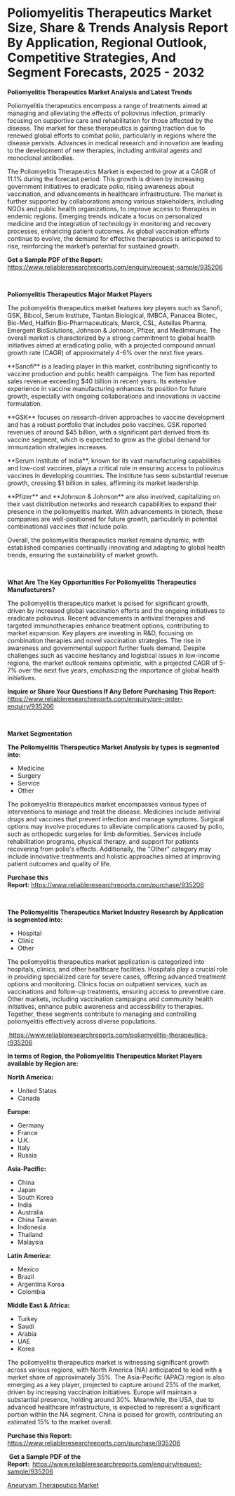 <p><h1>Poliomyelitis Therapeutics Market Size, Share & Trends Analysis Report By Application, Regional Outlook, Competitive Strategies, And Segment Forecasts, 2025 - 2032</h1></p><p><strong>Poliomyelitis Therapeutics Market Analysis and Latest Trends</strong></p>
<p><p>Poliomyelitis therapeutics encompass a range of treatments aimed at managing and alleviating the effects of poliovirus infection, primarily focusing on supportive care and rehabilitation for those affected by the disease. The market for these therapeutics is gaining traction due to renewed global efforts to combat polio, particularly in regions where the disease persists. Advances in medical research and innovation are leading to the development of new therapies, including antiviral agents and monoclonal antibodies.</p><p>The Poliomyelitis Therapeutics Market is expected to grow at a CAGR of 11.1% during the forecast period. This growth is driven by increasing government initiatives to eradicate polio, rising awareness about vaccination, and advancements in healthcare infrastructure. The market is further supported by collaborations among various stakeholders, including NGOs and public health organizations, to improve access to therapies in endemic regions. Emerging trends indicate a focus on personalized medicine and the integration of technology in monitoring and recovery processes, enhancing patient outcomes. As global vaccination efforts continue to evolve, the demand for effective therapeutics is anticipated to rise, reinforcing the market’s potential for sustained growth.</p></p>
<p><strong>Get a Sample PDF of the Report:&nbsp;</strong> <a href="https://www.reliableresearchreports.com/enquiry/request-sample/935206?utm_campaign=2734&utm_medium=2&utm_source=Github&utm_content=ia&utm_term=07032025&utm_id=poliomyelitis-therapeutics">https://www.reliableresearchreports.com/enquiry/request-sample/935206</a></p>
<p>&nbsp;</p>
<p><strong>Poliomyelitis Therapeutics Major Market Players</strong></p>
<p><p>The poliomyelitis therapeutics market features key players such as Sanofi, GSK, Bibcol, Serum Institute, Tiantan Biological, IMBCA, Panacea Biotec, Bio-Med, Halfkin Bio-Pharmaceuticals, Merck, CSL, Astellas Pharma, Emergent BioSolutions, Johnson & Johnson, Pfizer, and MedImmune. The overall market is characterized by a strong commitment to global health initiatives aimed at eradicating polio, with a projected compound annual growth rate (CAGR) of approximately 4-6% over the next five years.</p><p>**Sanofi** is a leading player in this market, contributing significantly to vaccine production and public health campaigns. The firm has reported sales revenue exceeding $40 billion in recent years. Its extensive experience in vaccine manufacturing enhances its position for future growth, especially with ongoing collaborations and innovations in vaccine formulation.</p><p>**GSK** focuses on research-driven approaches to vaccine development and has a robust portfolio that includes polio vaccines. GSK reported revenues of around $45 billion, with a significant part derived from its vaccine segment, which is expected to grow as the global demand for immunization strategies increases.</p><p>**Serum Institute of India**, known for its vast manufacturing capabilities and low-cost vaccines, plays a critical role in ensuring access to poliovirus vaccines in developing countries. The institute has seen substantial revenue growth, crossing $1 billion in sales, affirming its market leadership.</p><p>**Pfizer** and **Johnson & Johnson** are also involved, capitalizing on their vast distribution networks and research capabilities to expand their presence in the poliomyelitis market. With advancements in biotech, these companies are well-positioned for future growth, particularly in potential combinational vaccines that include polio.</p><p>Overall, the poliomyelitis therapeutics market remains dynamic, with established companies continually innovating and adapting to global health trends, ensuring the sustainability of market growth.</p></p>
<p>&nbsp;</p>
<p><strong>What Are The Key Opportunities For Poliomyelitis Therapeutics Manufacturers?</strong></p>
<p><p>The poliomyelitis therapeutics market is poised for significant growth, driven by increased global vaccination efforts and the ongoing initiatives to eradicate poliovirus. Recent advancements in antiviral therapies and targeted immunotherapies enhance treatment options, contributing to market expansion. Key players are investing in R&D, focusing on combination therapies and novel vaccination strategies. The rise in awareness and governmental support further fuels demand. Despite challenges such as vaccine hesitancy and logistical issues in low-income regions, the market outlook remains optimistic, with a projected CAGR of 5-7% over the next five years, emphasizing the importance of global health initiatives.</p></p>
<p><strong>Inquire or Share Your Questions If Any Before Purchasing This Report:</strong> <a href="https://www.reliableresearchreports.com/enquiry/pre-order-enquiry/935206?utm_campaign=2734&utm_medium=2&utm_source=Github&utm_content=ia&utm_term=07032025&utm_id=poliomyelitis-therapeutics">https://www.reliableresearchreports.com/enquiry/pre-order-enquiry/935206</a></p>
<p>&nbsp;</p>
<p><strong>Market Segmentation</strong></p>
<p><strong>The Poliomyelitis Therapeutics Market Analysis by types is segmented into:</strong></p>
<p><ul><li>Medicine</li><li>Surgery</li><li>Service</li><li>Other</li></ul></p>
<p><p>The poliomyelitis therapeutics market encompasses various types of interventions to manage and treat the disease. Medicines include antiviral drugs and vaccines that prevent infection and manage symptoms. Surgical options may involve procedures to alleviate complications caused by polio, such as orthopedic surgeries for limb deformities. Services include rehabilitation programs, physical therapy, and support for patients recovering from polio's effects. Additionally, the "Other" category may include innovative treatments and holistic approaches aimed at improving patient outcomes and quality of life.</p></p>
<p><strong>Purchase this Report:&nbsp;</strong><a href="https://www.reliableresearchreports.com/purchase/935206?utm_campaign=2734&utm_medium=2&utm_source=Github&utm_content=ia&utm_term=07032025&utm_id=poliomyelitis-therapeutics">https://www.reliableresearchreports.com/purchase/935206</a></p>
<p>&nbsp;</p>
<p><strong>The Poliomyelitis Therapeutics Market Industry Research by Application is segmented into:</strong></p>
<p><ul><li>Hospital</li><li>Clinic</li><li>Other</li></ul></p>
<p><p>The poliomyelitis therapeutics market application is categorized into hospitals, clinics, and other healthcare facilities. Hospitals play a crucial role in providing specialized care for severe cases, offering advanced treatment options and monitoring. Clinics focus on outpatient services, such as vaccinations and follow-up treatments, ensuring access to preventive care. Other markets, including vaccination campaigns and community health initiatives, enhance public awareness and accessibility to therapies. Together, these segments contribute to managing and controlling poliomyelitis effectively across diverse populations.</p></p>
<p><a href="https://www.reliableresearchreports.com/poliomyelitis-therapeutics-r935206?utm_campaign=2734&utm_medium=2&utm_source=Github&utm_content=ia&utm_term=07032025&utm_id=poliomyelitis-therapeutics">&nbsp;https://www.reliableresearchreports.com/poliomyelitis-therapeutics-r935206</a></p>
<p><strong>In terms of Region, the Poliomyelitis Therapeutics Market Players available by Region are:</strong></p>
<p>
    <p> <strong> North America: </strong>
        <ul>
            <li>United States</li>
            <li>Canada</li>
        </ul>
        </p> 
    <p> <strong> Europe: </strong>
        <ul>
            <li>Germany</li>
            <li>France</li>
            <li>U.K.</li>
            <li>Italy</li>
            <li>Russia</li>
        </ul>
        </p> 
    <p> <strong> Asia-Pacific: </strong>
        <ul>
            <li>China</li>
            <li>Japan</li>
            <li>South Korea</li>
            <li>India</li>
            <li>Australia</li>
            <li>China Taiwan</li>
            <li>Indonesia</li>
            <li>Thailand</li>
            <li>Malaysia</li>
        </ul>
        </p> 
    <p> <strong> Latin America: </strong>
        <ul>
            <li>Mexico</li>
            <li>Brazil</li>
            <li>Argentina Korea</li>
            <li>Colombia</li>
        </ul>
        </p> 
    <p> <strong> Middle East & Africa: </strong>
        <ul>
            <li>Turkey</li>
            <li>Saudi</li>
            <li>Arabia</li>
            <li>UAE</li>
            <li>Korea</li>
        </ul>
    </p>
    </p>
<p><p>The poliomyelitis therapeutics market is witnessing significant growth across various regions, with North America (NA) anticipated to lead with a market share of approximately 35%. The Asia-Pacific (APAC) region is also emerging as a key player, projected to capture around 25% of the market, driven by increasing vaccination initiatives. Europe will maintain a substantial presence, holding around 30%. Meanwhile, the USA, due to advanced healthcare infrastructure, is expected to represent a significant portion within the NA segment. China is poised for growth, contributing an estimated 15% to the market overall.</p></p>
<p><strong>Purchase this Report: </strong><a href="https://www.reliableresearchreports.com/purchase/935206?utm_campaign=2734&utm_medium=2&utm_source=Github&utm_content=ia&utm_term=07032025&utm_id=poliomyelitis-therapeutics">https://www.reliableresearchreports.com/purchase/935206</a></p>
<p>&nbsp;<strong>Get a Sample PDF of the Report:&nbsp;&nbsp;</strong><a href="https://www.reliableresearchreports.com/enquiry/request-sample/935206?utm_campaign=2734&utm_medium=2&utm_source=Github&utm_content=ia&utm_term=07032025&utm_id=poliomyelitis-therapeutics">https://www.reliableresearchreports.com/enquiry/request-sample/935206</a></p>
<p><strong></strong></p>
<p><p><a href="https://github.com/xanaanenkaly/Market-Research-Report-List-1/blob/main/aneurysm-therapeutics-market.md?utm_campaign=2734&utm_medium=2&utm_source=Github&utm_content=ia&utm_term=07032025&utm_id=poliomyelitis-therapeutics">Aneurysm Therapeutics Market</a></p></p>